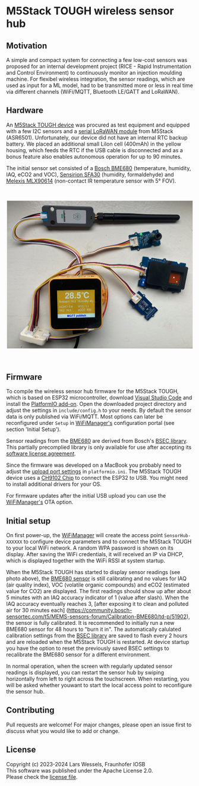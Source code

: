 # M5Stack TOUGH wireless sensor hub

## Motivation

A simple and compact system for connecting a few low-cost sensors was proposed for an internal 
development project (RICE - Rapid Instrumentation and Control Environment) to continuously
monitor an injection moulding machine. For flexibel wireless integration, the sensor readings,
which are used as input for a ML model, had to be transmitted more or less in real time via
different channels (WiFi/MQTT, Bluetooth LE/GATT and LoRaWAN). 

## Hardware

An [M5Stack TOUGH device](https://docs.m5stack.com/en/core/tough) was procured as test equipment
and equipped with a few I2C sensors and a [serial LoRaWAN module](https://docs.m5stack.com/en/unit/lorawan868)
from M5Stack (ASR6501). Unfortunately, our device did not have an internal RTC backup 
battery. We placed an additional small LiIon cell (400mAh) in the yellow housing, which feeds
the RTC if the USB  cable is disconnected and as a bonus feature also enables autonomous 
operation for up to 90 minutes.

The initial sensor set consisted of a
[Bosch BME680](https://www.bosch-sensortec.com/products/environmental-sensors/gas-sensors/bme680/)
(temperature, humidity, IAQ, eCO2 and VOC), [Sensirion SFA30](https://sensirion.com/products/catalog/SFA30)
(humidity, formaldehyde) and
[Melexis MLX90614](https://www.melexis.com/en/product/MLX90614/Digital-Plug-Play-Infrared-Thermometer-TO-Can)
(non-contact IR temperature sensor with 5° FOV).

<br><p align="center"><img src="assets/rice-m5tough-sensorhub.jpg" width="500" alt="M5Stack
TOUGH module with I2C-Sensors (BME680, SFA30, MLX90614) and LoRaWAN 868MHz unit"></p><br>

## Firmware

To compile the wireless sensor hub firmware for the M5Stack TOUGH, which is based on 
ESP32 microcontroller, download [Visual Studio Code](https://code.visualstudio.com/) 
and install the [PlatformIO add-on](https://platformio.org/install/ide?install=vscode). 
Open the downloaded project directory and adjust the settings in `include/config.h`
to  your needs. By default the sensor data is only published via WiFi/MQTT. Most 
options can later be reconfigured under `Setup` in [WiFiManager's](https://github.com/tzapu/WiFiManager)
configuration portal (see section 'Initial Setup').

Sensor readings from the [BME680](https://www.bosch-sensortec.com/products/environmental-sensors/gas-sensors/bme680/) 
are derived from Bosch's [BSEC library](https://github.com/boschsensortec/BSEC-Arduino-library/).
This partially precomplied library is only available for use after accepting its 
[software license agreement](https://github.com/boschsensortec/BSEC-Arduino-library/blob/master/LICENSE).

Since the firmware was developed on a MacBook you probably need to adjust the [upload port
settings](https://docs.platformio.org/en/stable/projectconf/section_env_upload.html)
in `platformio.ini`. The M5Stack TOUGH device uses a 
[CH9102 Chip](https://docs.m5stack.com/en/core/tough#driver-installation) to connect 
the ESP32 to USB. You might need to install additional drivers for your OS.

For firmware updates after the initial USB upload you can use the
[WiFiManager's](https://github.com/tzapu/WiFiManager) OTA option.

## Initial setup

On first power-up, the [WiFiManager](https://github.com/tzapu/WiFiManager) 
will create the access point `SensorHub-XXXXXX` to configure device parameters 
and to connect the M5Stack TOUGH to your local WiFi network. A random WPA password
is shown on its display. After saving the WiFi credentials, it will received an IP 
via DHCP, which is displayed together with the WiFi RSSI at system startup.

When the M5Stack TOUGH has started to display sensor readings (see photo above), the 
[BME680 sensor](https://www.bosch-sensortec.com/products/environmental-sensors/gas-sensors/bme680/) 
is still calibrating and no values for IAQ (air quality index), VOC (volatile organic
compounds) and eCO2 (estimated value for CO2) are displayed. The first readings should show
up after about 5 minutes with an IAQ accuracy indicator of 1 (value after slash). When the
IAQ accuracy  eventually reaches 3, [after exposing it to clean and polluted air for 30 minutes each]
(https://community.bosch-sensortec.com/t5/MEMS-sensors-forum/Calibration-BME680/td-p/51902), 
the sensor is fully calibrated. It is recommended to initially run a new BME680 sensor
for 48 hours to "burn it in". The automatically calulated calibration settings from 
the [BSEC library](https://github.com/boschsensortec/BSEC-Arduino-library/) are saved 
to flash every 2 hours and are reloaded when the M5Stack TOUGH is restarted. At device 
startup you have the option to reset the previously saved BSEC settings to recalibrate 
the BME680 sensor for a different environment.

In normal operation, when the screen with regularly updated sensor readings is displayed,
you can restart the sensor hub by swiping horizontally from left to right across the
touchscreen. When restarting, you will be asked whether youwant to start the local access
point to reconfigure the sensor hub.


## Contributing

Pull requests are welcome! For major changes, please open an issue first to 
discuss what you would like to add or change.

## License

Copyright (c) 2023-2024 Lars Wessels, Fraunhofer IOSB  
This software was published under the Apache License 2.0.  
Please check the [license file](LICENSE).
